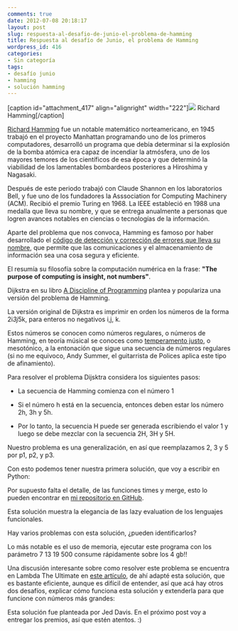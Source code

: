 ```yaml
---
comments: true
date: 2012-07-08 20:18:17
layout: post
slug: respuesta-al-desafio-de-junio-el-problema-de-hamming
title: Respuesta al desafío de Junio, el problema de Hamming
wordpress_id: 416
categories:
- Sin categoría
tags:
- desafío junio
- hamming
- solución hamming
---
```


[caption id="attachment_417" align="alignright" width="222"][![](http://www.programando.org/blog/wp-content/uploads/2012/07/Hamming-222x300.jpg)](http://www.programando.org/blog/wp-content/uploads/2012/07/Hamming.jpg) Richard Hamming[/caption]

[Richard Hamming](http://www-history.mcs.st-andrews.ac.uk/Biographies/Hamming.html) fue un notable matemático norteamericano, en 1945 trabajó en el proyecto Manhattan programando uno de los primeros computadores, desarrolló un programa que debía determinar si la explosión de la bomba atómica era capaz de incendiar la atmósfera, uno de los mayores temores de los científicos de esa época y que determinó la viabilidad de los lamentables bombardeos posteriores a Hiroshima y Nagasaki.

Después de este periodo trabajó con Claude Shannon en los laboratorios Bell, y fue uno de los fundadores la Asssociation for Computing Machinery (ACM). Recibió el premio Turing en 1968. La IEEE estableció en 1988 una medalla que lleva su nombre, y que se entrega anualmente a personas que logren avances notables en ciencias o tecnologías de la información.

Aparte del problema que nos convoca, Hamming es famoso por haber desarrollado el [código de detección y corrección de errores que lleva su nombre](http://es.wikipedia.org/wiki/C%C3%B3digo_Hamming), que permite que las comunicaciones y el almacenamiento de información sea una cosa segura y eficiente.

El resumía su filosofía sobre la computación numérica en la frase: **"The purpose of computing is insight, not numbers"**.

Dijkstra en su libro [A Discipline of Programming](http://amzn.to/PvySVM) plantea y populariza una versión del problema de Hamming.

La versión original de Dijkstra es imprimir en orden los números de la forma 2i*3j*5k, para enteros no negativos i,j, k.

Estos números se conocen como números regulares, o números de Hamming, en teoría músical se conoces como [temperamento justo](http://es.wikipedia.org/wiki/Temperamento_justo), o mesotónico, a la entonación que sigue una secuencia de números regulares (si no me equivoco, Andy Summer, el guitarrista de Polices aplica este tipo de afinamiento).

Para resolver el problema Dijsktra considera los siguientes pasos:



	
  * La secuencia de Hamming comienza con el número 1

	
  * Si el número h está en la secuencia, entonces deben estar los número 2h, 3h y 5h.

	
  * Por lo tanto, la secuencia H puede ser generada escribiendo el valor 1 y luego se debe mezclar con la secuencia 2H, 3H y 5H.


Nuestro problema es una generalización, en así que reemplazamos 2, 3 y 5 por p1, p2, y p3.

Con esto podemos tener nuestra primera solución, que voy a escribir en Python:



Por supuesto falta el detalle, de las funciones times y merge, esto lo pueden encontrar en [mi repositorio en GitHub](https://github.com/lnds/programando.org/blob/master/hamming/hamming0_ediaz.py).

Esta solución muestra la elegancia de las lazy evaluation de los lenguajes funcionales.

Hay varios problemas con esta solución, ¿pueden identificarlos?

Lo más notable es el uso de memoria, ejecutar este programa con los parámetro 7 13 19 500 consume rápidamente sobre los 4 gb!!

Una discusión interesante sobre como resolver este problema se encuentra en Lambda The Ultimate en [este artículo](http://lambda-the-ultimate.org/node/608), de ahí adapté esta solución, que es bastante eficiente, aunque es difícil de entender, así que acá hay otros dos desafíos, explicar cómo funciona esta solución y extenderla para que funcione con números más grandes:



Esta solución fue planteada por Jed Davis.
En el próximo post voy a entregar los premios, así que estén atentos. :)
